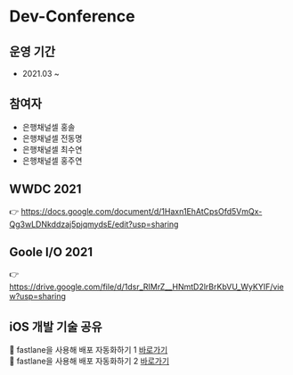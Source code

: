 # Dev-Conference

## 운영 기간  
- 2021.03 ~ 

## 참여자  
- 은행채널셀 홍솔
- 은행채널셀 전동명
- 은행채널셀 최수연
- 은행채널셀 홍주연


## WWDC 2021
👉 https://docs.google.com/document/d/1Haxn1EhAtCpsOfd5VmQx-Qg3wLDNkddzaj5pjqmydsE/edit?usp=sharing 

## Goole I/O 2021
👉 https://drive.google.com/file/d/1dsr_RIMrZ__HNmtD2lrBrKbVU_WyKYIF/view?usp=sharing


## iOS 개발 기술 공유  
🚀 fastlane을 사용해 배포 자동화하기 1 [바로가기](https://github.com/nativeTI/Dev-Conference/blob/main/iOS_Dev/CI_CD/fastlane.md)  
🚀 fastlane을 사용해 배포 자동화하기 2 [바로가기](https://github.com/nativeTI/Dev-Conference/blob/main/iOS_Dev/CI_CD/fastlane2.md)
